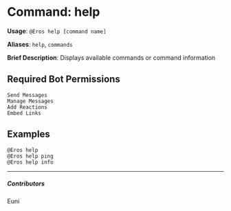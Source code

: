 # Command: help


**Usage**: `@Eros help [command name]`

**Aliases**: `help`, `commands`

**Brief Description**: Displays available commands or command information



## Required Bot Permissions

```
Send Messages
Manage Messages
Add Reactions
Embed Links
```

## Examples

```
@Eros help 
@Eros help ping
@Eros help info
```


---

##### Contributors


Euni

